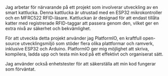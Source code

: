

Jag arbetar för närvarande på ett projekt som involverar utveckling av en smart kattlucka. Denna kattlucka är utrustad med en ESP32 mikrokontroller och en MFRC522 RFID-läsare. Kattluckan är designad för att endast tillåta katter med registrerade RFID-taggar att passera genom den, vilket ger en extra nivå av säkerhet och bekvämlighet.

För att utveckla detta projekt använder jag PlatformIO, en kraftfull open-source utvecklingsmiljö som stöder flera olika plattformar och ramverk, inklusive ESP32 och Arduino. PlatformIO ger mig möjlighet att skriva, kompilera, ladda upp och testa min kod på ett effektivt och organiserat sätt.

Jag använder också enhetstester för att säkerställa att min kod fungerar som förväntat.

